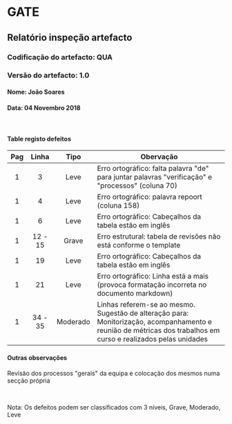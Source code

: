 # GATE
## Relatório inspeção artefacto
### Codificação do artefacto: QUA
### Versão do artefacto: 1.0
#### Nome: João Soares
#### Data: 04 Novembro 2018

</br>

#### Table registo defeitos
|Pag|Linha|Tipo|Obervação
|:---:|:---:|:---:|---
|1|3|Leve|Erro ortográfico: falta palavra "de" para juntar palavras "verificação" e "processos" (coluna 70)
|1|4|Leve|Erro ortográfico: palavra repoort (coluna 158)
|1|6|Leve|Erro ortográfico: Cabeçalhos da tabela estão em inglês
|1|12 - 15|Grave|Erro estrutural: tabela de revisões não está conforme o template
|1|19|Leve|Erro ortográfico: Cabeçalhos da tabela estão em inglês
|1|21|Leve|Erro ortográfico: Linha está a mais (provoca formatação incorreta no documento markdown)
|1|34 - 35|Moderado|Linhas referem-se ao mesmo. Sugestão de alteração para: Monitorização, acompanhamento e reunião de métricas dos trabalhos em curso e realizados pelas unidades

#### Outras observações
Revisão dos processos "gerais" da equipa e colocação dos mesmos numa secção própria

</br>

Nota: Os defeitos podem ser classificados com 3 níveis, Grave, Moderado, Leve